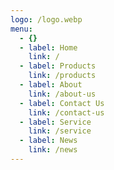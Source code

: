 ```yaml
---
logo: /logo.webp
menu:
  - {}
  - label: Home
    link: /
  - label: Products
    link: /products
  - label: About
    link: /about-us
  - label: Contact Us
    link: /contact-us
  - label: Service
    link: /service
  - label: News
    link: /news
---
```


